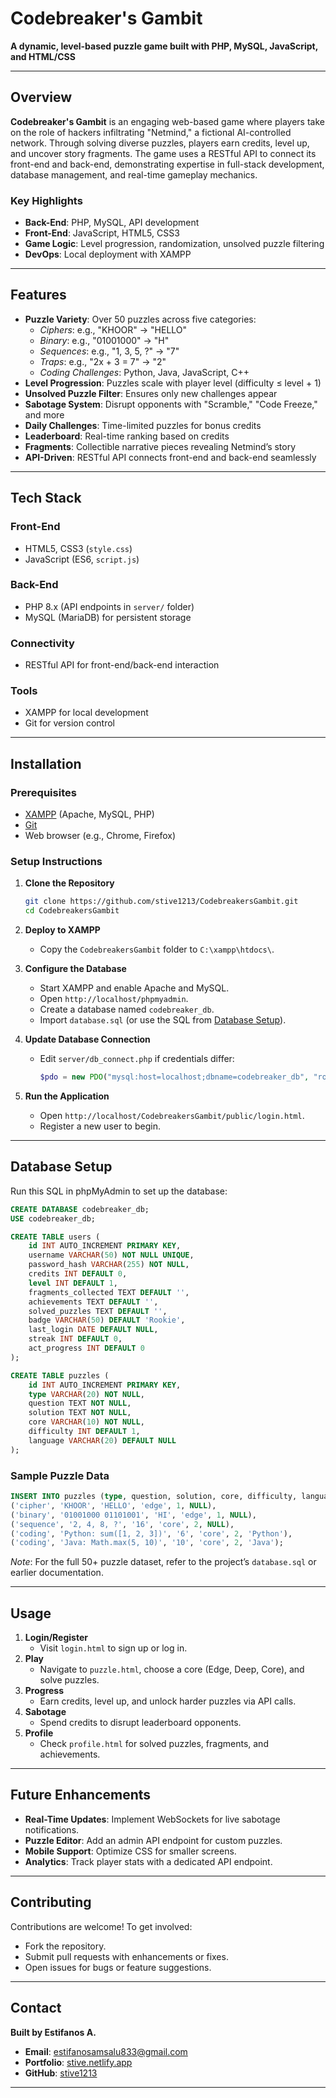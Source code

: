 

# Codebreaker's Gambit

**A dynamic, level-based puzzle game built with PHP, MySQL, JavaScript, and HTML/CSS**

---

## Overview

**Codebreaker's Gambit** is an engaging web-based game where players take on the role of hackers infiltrating "Netmind," a fictional AI-controlled network. Through solving diverse puzzles, players earn credits, level up, and uncover story fragments. The game uses a RESTful API to connect its front-end and back-end, demonstrating expertise in full-stack development, database management, and real-time gameplay mechanics.

### Key Highlights
- **Back-End**: PHP, MySQL, API development
- **Front-End**: JavaScript, HTML5, CSS3
- **Game Logic**: Level progression, randomization, unsolved puzzle filtering
- **DevOps**: Local deployment with XAMPP

---

## Features

- **Puzzle Variety**: Over 50 puzzles across five categories:
  - *Ciphers*: e.g., "KHOOR" → "HELLO"
  - *Binary*: e.g., "01001000" → "H"
  - *Sequences*: e.g., "1, 3, 5, ?" → "7"
  - *Traps*: e.g., "2x + 3 = 7" → "2"
  - *Coding Challenges*: Python, Java, JavaScript, C++
- **Level Progression**: Puzzles scale with player level (difficulty ≤ level + 1)
- **Unsolved Puzzle Filter**: Ensures only new challenges appear
- **Sabotage System**: Disrupt opponents with "Scramble," "Code Freeze," and more
- **Daily Challenges**: Time-limited puzzles for bonus credits
- **Leaderboard**: Real-time ranking based on credits
- **Fragments**: Collectible narrative pieces revealing Netmind’s story
- **API-Driven**: RESTful API connects front-end and back-end seamlessly

---

## Tech Stack

### Front-End
- HTML5, CSS3 (`style.css`)
- JavaScript (ES6, `script.js`)

### Back-End
- PHP 8.x (API endpoints in `server/` folder)
- MySQL (MariaDB) for persistent storage

### Connectivity
- RESTful API for front-end/back-end interaction

### Tools
- XAMPP for local development
- Git for version control

---

## Installation

### Prerequisites
- [XAMPP](https://www.apachefriends.org/index.html) (Apache, MySQL, PHP)
- [Git](https://git-scm.com/)
- Web browser (e.g., Chrome, Firefox)

### Setup Instructions
1. **Clone the Repository**  
   ```bash
   git clone https://github.com/stive1213/CodebreakersGambit.git
   cd CodebreakersGambit
   ```

2. **Deploy to XAMPP**  
   - Copy the `CodebreakersGambit` folder to `C:\xampp\htdocs\`.

3. **Configure the Database**  
   - Start XAMPP and enable Apache and MySQL.
   - Open `http://localhost/phpmyadmin`.
   - Create a database named `codebreaker_db`.
   - Import `database.sql` (or use the SQL from [Database Setup](#database-setup)).

4. **Update Database Connection**  
   - Edit `server/db_connect.php` if credentials differ:  
     ```php
     $pdo = new PDO("mysql:host=localhost;dbname=codebreaker_db", "root", "");
     ```

5. **Run the Application**  
   - Open `http://localhost/CodebreakersGambit/public/login.html`.
   - Register a new user to begin.

---

## Database Setup

Run this SQL in phpMyAdmin to set up the database:

```sql
CREATE DATABASE codebreaker_db;
USE codebreaker_db;

CREATE TABLE users (
    id INT AUTO_INCREMENT PRIMARY KEY,
    username VARCHAR(50) NOT NULL UNIQUE,
    password_hash VARCHAR(255) NOT NULL,
    credits INT DEFAULT 0,
    level INT DEFAULT 1,
    fragments_collected TEXT DEFAULT '',
    achievements TEXT DEFAULT '',
    solved_puzzles TEXT DEFAULT '',
    badge VARCHAR(50) DEFAULT 'Rookie',
    last_login DATE DEFAULT NULL,
    streak INT DEFAULT 0,
    act_progress INT DEFAULT 0
);

CREATE TABLE puzzles (
    id INT AUTO_INCREMENT PRIMARY KEY,
    type VARCHAR(20) NOT NULL,
    question TEXT NOT NULL,
    solution TEXT NOT NULL,
    core VARCHAR(10) NOT NULL,
    difficulty INT DEFAULT 1,
    language VARCHAR(20) DEFAULT NULL
);
```

### Sample Puzzle Data
```sql
INSERT INTO puzzles (type, question, solution, core, difficulty, language) VALUES
('cipher', 'KHOOR', 'HELLO', 'edge', 1, NULL),
('binary', '01001000 01101001', 'HI', 'edge', 1, NULL),
('sequence', '2, 4, 8, ?', '16', 'core', 2, NULL),
('coding', 'Python: sum([1, 2, 3])', '6', 'core', 2, 'Python'),
('coding', 'Java: Math.max(5, 10)', '10', 'core', 2, 'Java');
```

*Note*: For the full 50+ puzzle dataset, refer to the project’s `database.sql` or earlier documentation.

---

## Usage

1. **Login/Register**  
   - Visit `login.html` to sign up or log in.
2. **Play**  
   - Navigate to `puzzle.html`, choose a core (Edge, Deep, Core), and solve puzzles.
3. **Progress**  
   - Earn credits, level up, and unlock harder puzzles via API calls.
4. **Sabotage**  
   - Spend credits to disrupt leaderboard opponents.
5. **Profile**  
   - Check `profile.html` for solved puzzles, fragments, and achievements.

---

## Future Enhancements

- **Real-Time Updates**: Implement WebSockets for live sabotage notifications.
- **Puzzle Editor**: Add an admin API endpoint for custom puzzles.
- **Mobile Support**: Optimize CSS for smaller screens.
- **Analytics**: Track player stats with a dedicated API endpoint.

---

## Contributing

Contributions are welcome! To get involved:
- Fork the repository.
- Submit pull requests with enhancements or fixes.
- Open issues for bugs or feature suggestions.

---

## Contact

**Built by Estifanos A.**  
- **Email**: [estifanosamsalu833@gmail.com](mailto:estifanosamsalu833@gmail.com)  
- **Portfolio**: [stive.netlify.app](https://stive.netlify.app)  
- **GitHub**: [stive1213](https://github.com/stive1213)

---
